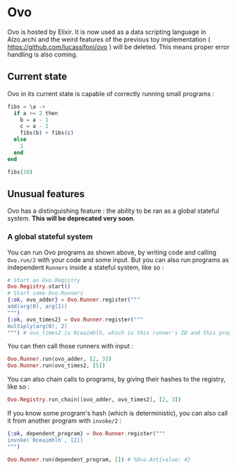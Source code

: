 # Ovo

Ovo is hosted by Elixir.
It is now used as a data scripting language in Alzo.archi and the weird features of the previous toy implementation ( https://github.com/lucassifoni/ovo ) will be deleted. This means proper error handling is also coming.

## Current state

Ovo in its current state is capable of correctly running small programs :

```elixir
fibs = \a ->
  if a >= 2 then
    b = a - 1
    c = a - 2
    fibs(b) + fibs(c)
  else
    1
  end
end

fibs(10)
```

## Unusual features

Ovo has a distinguishing feature : the ability to be ran as a global stateful system. **This will be deprecated very soon**.

### A global stateful system

You can run Ovo programs as shown above, by writing code and calling `Ovo.run/2` with your code and some input. But you can also run programs as independent `Runners` inside a stateful system, like so :

```elixir
# Start an Ovo.Registry
Ovo.Registry.start()
# Start some Ovo.Runners
{:ok, ovo_adder} = Ovo.Runner.register("""
add(arg(0), arg(1))
""")
{:ok, ovo_times2} = Ovo.Runner.register("""
multiply(arg(0), 2)
""") # ovo_times2 is 0ceaimhlh, which is this runner's ID and this program's hash
```

You can then call those runners with input :

```elixir
Ovo.Runner.run(ovo_adder, [2, 3])
Ovo.Runner.run(ovo_times2, [5])
```

You can also chain calls to programs, by giving their hashes to the registry, like so :

```elixir
Ovo.Registry.run_chain([ovo_adder, ovo_times2], [2, 3])
```

If you know some program's hash (which is deterministic), you can also call it from another program with `invoke/2` :

```elixir
{:ok, dependent_program} = Ovo.Runner.register("""
invoke(`0ceaimhlh`, [2])
""")

Ovo.Runner.run(dependent_program, []) # %Ovo.Ast{value: 4}
```
